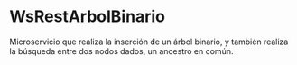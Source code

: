 # WsRestArbolBinario
Microservicio que realiza la inserción de un árbol binario, y también realiza la búsqueda entre dos nodos dados, un ancestro en común.
